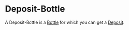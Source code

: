 # Deposit-Bottle

A Deposit-Bottle is a [Bottle](20100002.md) for which you can get a [Deposit](130000029.md).